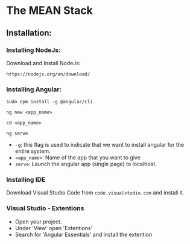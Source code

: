 # The MEAN Stack

## Installation:
### Installing NodeJs:
Download and Install NodeJs:
```
https://nodejs.org/en/download/
```

### Installing Angular:
```
sudo npm install -g @angular/cli

ng new <app_name>

cd <app_name>

ng serve
```
* ```-g```: this flag is used to indicate that we want to install angular for the entire system.
* ```<app_name>```: Name of the app that you want to give
* ```serve```: Launch the angular app (single page) to localhost. 

### Installing IDE

Download Visual Studio Code from ```code.visualstudio.com``` and install it. 

### Visual Studio - Extentions

* Open your project.
* Under 'View' open 'Extentions'
* Search for 'Angular Essentials' and install the extention